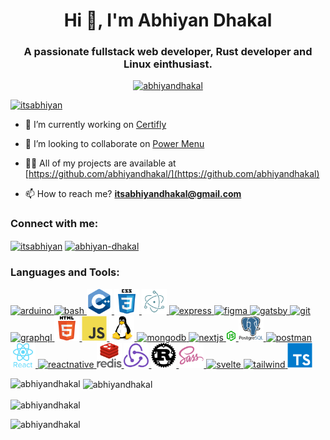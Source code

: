 <h1 align="center">Hi 👋, I'm Abhiyan Dhakal</h1>
<h3 align="center">A passionate fullstack web developer, Rust developer and Linux einthusiast.</h3>

<p align="center"> <a href="https://github.com/ryo-ma/github-profile-trophy"><img src="https://github-profile-trophy.vercel.app/?username=abhiyandhakal" alt="abhiyandhakal" /></a> </p>

<p align="left"> <a href="https://twitter.com/itsabhiyan" target="blank"><img src="https://img.shields.io/twitter/follow/itsabhiyan?logo=twitter&style=for-the-badge" alt="itsabhiyan" /></a> </p>

- 🔭 I’m currently working on [Certifly](https://github.com/kuosc2005/certifly)

- 👯 I’m looking to collaborate on [Power Menu](https://github.com/abhiyandhakal/power-menu)

- 👨‍💻 All of my projects are available at [https://github.com/abhiyandhakal/](https://github.com/abhiyandhakal)

- 📫 How to reach me? **itsabhiyandhakal@gmail.com**

<h3 align="left">Connect with me:</h3>
<p align="left">
<a href="https://twitter.com/itsabhiyan" target="blank"><img align="center" src="https://raw.githubusercontent.com/rahuldkjain/github-profile-readme-generator/master/src/images/icons/Social/twitter.svg" alt="itsabhiyan" height="30" width="40" /></a>
<a href="https://linkedin.com/in/abhiyan-dhakal" target="blank"><img align="center" src="https://raw.githubusercontent.com/rahuldkjain/github-profile-readme-generator/master/src/images/icons/Social/linked-in-alt.svg" alt="abhiyan-dhakal" height="30" width="40" /></a>
</p>

<h3 align="left">Languages and Tools:</h3>
<p align="left"> <a href="https://www.arduino.cc/" target="_blank" rel="noreferrer"> <img src="https://cdn.worldvectorlogo.com/logos/arduino-1.svg" alt="arduino" width="40" height="40"/> </a> <a href="https://www.gnu.org/software/bash/" target="_blank" rel="noreferrer"> <img src="https://upload.vectorlogo.zone/logos/gnu_bash/images/66582b8e-a291-4a1b-b89c-76628277a33b.svg" alt="bash" width="40" height="40"/> </a> <a href="https://www.w3schools.com/cpp/" target="_blank" rel="noreferrer"> <img src="https://raw.githubusercontent.com/devicons/devicon/master/icons/cplusplus/cplusplus-original.svg" alt="cplusplus" width="40" height="40"/> </a> <a href="https://www.w3schools.com/css/" target="_blank" rel="noreferrer"> <img src="https://raw.githubusercontent.com/devicons/devicon/master/icons/css3/css3-original-wordmark.svg" alt="css3" width="40" height="40"/> </a> <a href="https://www.electronjs.org" target="_blank" rel="noreferrer"> <img src="https://raw.githubusercontent.com/devicons/devicon/master/icons/electron/electron-original.svg" alt="electron" width="40" height="40"/> </a> <a href="https://expressjs.com" target="_blank" rel="noreferrer"> <img src="https://upload.vectorlogo.zone/logos/expressjs/images/a1b5cb1f-dae7-4971-ab5b-68efce751b0f.svg" alt="express" width="40" height="40"/> </a> <a href="https://www.figma.com/" target="_blank" rel="noreferrer"> <img src="https://www.vectorlogo.zone/logos/figma/figma-icon.svg" alt="figma" width="40" height="40"/> </a> <a href="https://www.gatsbyjs.com/" target="_blank" rel="noreferrer"> <img src="https://www.vectorlogo.zone/logos/gatsbyjs/gatsbyjs-icon.svg" alt="gatsby" width="40" height="40"/> </a> <a href="https://git-scm.com/" target="_blank" rel="noreferrer"> <img src="https://www.vectorlogo.zone/logos/git-scm/git-scm-icon.svg" alt="git" width="40" height="40"/> </a> <a href="https://graphql.org" target="_blank" rel="noreferrer"> <img src="https://www.vectorlogo.zone/logos/graphql/graphql-icon.svg" alt="graphql" width="40" height="40"/> </a> <a href="https://www.w3.org/html/" target="_blank" rel="noreferrer"> <img src="https://raw.githubusercontent.com/devicons/devicon/master/icons/html5/html5-original-wordmark.svg" alt="html5" width="40" height="40"/> </a> <a href="https://developer.mozilla.org/en-US/docs/Web/JavaScript" target="_blank" rel="noreferrer"> <img src="https://raw.githubusercontent.com/devicons/devicon/master/icons/javascript/javascript-original.svg" alt="javascript" width="40" height="40"/> </a> <a href="https://www.linux.org/" target="_blank" rel="noreferrer"> <img src="https://raw.githubusercontent.com/devicons/devicon/master/icons/linux/linux-original.svg" alt="linux" width="40" height="40"/> </a> <a href="https://www.mongodb.com/" target="_blank" rel="noreferrer"> <img src="https://avatars.githubusercontent.com/u/45120?s=200&v=4" alt="mongodb" width="40" height="40"/> </a> <a href="https://nextjs.org/" target="_blank" rel="noreferrer"> <img src="https://avatars.githubusercontent.com/u/126103961?s=200&v=4" alt="nextjs" width="40" height="40"/> </a> <a href="https://nodejs.org" target="_blank" rel="noreferrer"> <svg xmlns="http://www.w3.org/2000/svg" width="16" height="16" viewBox="0 0 16 16"><path fill="#0a0" d="M7.586.102a.75.75 0 0 1 .756 0l6.214 3.625a.75.75 0 0 1 .373.648v7.25a.75.75 0 0 1-.373.648l-6.214 3.625a.75.75 0 0 1-.756 0l-1.553-.906a.75.75 0 0 1 .756-1.296l1.175.686l5.465-3.188V4.806L7.964 1.618L2.5 4.806v6.388l1.117.652c.344.11.77.137 1.069.005a.75.75 0 0 0 .364-.34c.104-.188.2-.501.2-1.011V5.25a.75.75 0 0 1 1.5 0v5.25c0 .69-.129 1.272-.39 1.74a2.25 2.25 0 0 1-1.068.983c-.806.356-1.697.21-2.242.014a.75.75 0 0 1-.124-.058l-1.554-.906A.75.75 0 0 1 1 11.625v-7.25a.75.75 0 0 1 .372-.648L7.586.102Zm.66 5.181c.397-.472 1.017-.783 1.858-.783c.78 0 1.375.268 1.778.693a.75.75 0 1 1-1.09 1.03C10.703 6.132 10.52 6 10.103 6c-.442 0-.624.148-.709.248a.642.642 0 0 0-.145.377c0 .083.036.247.145.377c.085.1.267.248.71.248a.75.75 0 0 1 .212.03c.62.09 1.092.368 1.416.753c.372.443.496.967.496 1.342c0 .375-.124.899-.496 1.342c-.397.472-1.017.783-1.858.783c-.78 0-1.375-.268-1.777-.693a.75.75 0 0 1 1.09-1.03c.087.092.271.223.687.223c.442 0 .625-.148.71-.248a.642.642 0 0 0 .144-.377a.642.642 0 0 0-.145-.377c-.084-.1-.267-.248-.709-.248a.75.75 0 0 1-.213-.03c-.62-.09-1.092-.368-1.415-.753a2.137 2.137 0 0 1-.497-1.342c0-.375.124-.899.497-1.342Z"/></svg> </a> <a href="https://www.postgresql.org" target="_blank" rel="noreferrer"> <img src="https://raw.githubusercontent.com/devicons/devicon/master/icons/postgresql/postgresql-original-wordmark.svg" alt="postgresql" width="40" height="40"/> </a> <a href="https://postman.com" target="_blank" rel="noreferrer"> <img src="https://www.vectorlogo.zone/logos/getpostman/getpostman-icon.svg" alt="postman" width="40" height="40"/> </a> <a href="https://reactjs.org/" target="_blank" rel="noreferrer"> <img src="https://raw.githubusercontent.com/devicons/devicon/master/icons/react/react-original-wordmark.svg" alt="react" width="40" height="40"/> </a> <a href="https://reactnative.dev/" target="_blank" rel="noreferrer"> <img src="https://reactnative.dev/img/header_logo.svg" alt="reactnative" width="40" height="40"/> </a> <a href="https://redis.io" target="_blank" rel="noreferrer"> <img src="https://raw.githubusercontent.com/devicons/devicon/master/icons/redis/redis-original-wordmark.svg" alt="redis" width="40" height="40"/> </a> <a href="https://redux.js.org" target="_blank" rel="noreferrer"> <img src="https://raw.githubusercontent.com/devicons/devicon/master/icons/redux/redux-original.svg" alt="redux" width="40" height="40"/> </a> <a href="https://www.rust-lang.org" target="_blank" rel="noreferrer"> <img src="https://raw.githubusercontent.com/devicons/devicon/master/icons/rust/rust-plain.svg" alt="rust" width="40" height="40"/> </a> <a href="https://sass-lang.com" target="_blank" rel="noreferrer"> <img src="https://raw.githubusercontent.com/devicons/devicon/master/icons/sass/sass-original.svg" alt="sass" width="40" height="40"/> </a> <a href="https://svelte.dev" target="_blank" rel="noreferrer"> <img src="https://upload.wikimedia.org/wikipedia/commons/1/1b/Svelte_Logo.svg" alt="svelte" width="40" height="40"/> </a> <a href="https://tailwindcss.com/" target="_blank" rel="noreferrer"> <img src="https://www.vectorlogo.zone/logos/tailwindcss/tailwindcss-icon.svg" alt="tailwind" width="40" height="40"/> </a> <a href="https://www.typescriptlang.org/" target="_blank" rel="noreferrer"> <img src="https://raw.githubusercontent.com/devicons/devicon/master/icons/typescript/typescript-original.svg" alt="typescript" width="40" height="40"/> </a> </p>

<p><img align="left" src="https://github-readme-stats-abhiyandhakal.vercel.app/api/top-langs?username=abhiyandhakal&show_icons=true&locale=en&layout=compact" alt="abhiyandhakal" /></p>

<p>&nbsp;<img align="center" src="https://github-readme-stats-abhiyandhakal.vercel.app/api?username=abhiyandhakal&show_icons=true&locale=en" alt="abhiyandhakal" /></p>

<p><img align="center" src="https://github-readme-streak-stats.herokuapp.com/?user=abhiyandhakal&" alt="abhiyandhakal" /></p>

<p align="left"> <img src="https://komarev.com/ghpvc/?username=abhiyandhakal&label=Profile%20views&color=0e75b6&style=flat" alt="abhiyandhakal" /> </p>
